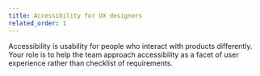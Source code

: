 ```yaml
---
title: Accessibility for UX designers
related_order: 1
---
```


Accessibility is usability for people who interact with products differently. Your role is to help the team approach accessibility as a facet of user experience rather than checklist of requirements.
